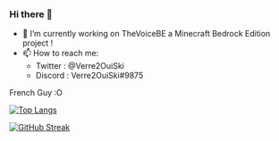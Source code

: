### Hi there 👋

- 🔭 I’m currently working on TheVoiceBE a Minecraft Bedrock Edition project !
- 📫 How to reach me:
  - Twitter : @Verre2OuiSki
  - Discord : Verre2OuiSki#9875 

French Guy :O

[![Top Langs](https://github-readme-stats.vercel.app/api/top-langs/?username=verre2ouiski&layout=compact)](https://github.com/anuraghazra/github-readme-stats)

[![GitHub Streak](http://github-readme-streak-stats.herokuapp.com?user=Verre2OuiSki&theme=github-dark&hide_border=true&date_format=j%2Fn%5B%2FY%5D&ring=00FF80&fire=00F7FF&currStreakLabel=00F7FF&stroke=00FF80&sideLabels=00F7FF&dates=858585)](https://git.io/streak-stats)

<!--
**Verre2OuiSki/Verre2OuiSki** is a ✨ _special_ ✨ repository because its `README.md` (this file) appears on your GitHub profile.

Here are some ideas to get you started:

- 🔭 I’m currently working on ...
- 🌱 I’m currently learning ...
- 👯 I’m looking to collaborate on ...
- 🤔 I’m looking for help with ...
- 💬 Ask me about ...
- 📫 How to reach me: ...
- 😄 Pronouns: ...
- ⚡ Fun fact: ...
-->
